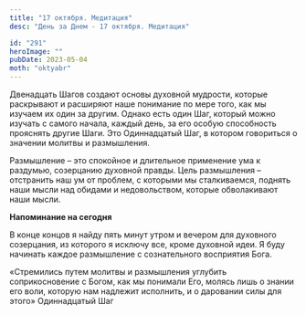 ```yaml
---
title: "17 октября. Медитация"
desc: "День за Днем - 17 октября. Медитация"

id: "291"
heroImage: ""
pubDate: 2023-05-04
moth: "oktyabr"
---
```


Двенадцать Шагов создают основы духовной мудрости, которые раскрывают и
расширяют наше понимание по мере того, как мы изучаем их один за другим.
Однако есть один Шаг, который можно изучать с самого начала, каждый день, за
его особую способность прояснять другие Шаги. Это Одиннадцатый Шаг, в котором
говориться о значении молитвы и размышления.

Размышление – это спокойное и длительное применение ума к раздумью, созерцанию
духовной правды. Цель размышления – отстранить наш ум от проблем, с которыми
мы сталкиваемся, поднять наши мысли над обидами и недовольством, которые
обволакивают наши мысли.

**Напоминание на сегодня**

В конце концов я найду пять минут утром и вечером для духовного созерцания, из
которого я исключу все, кроме духовной идеи. Я буду начинать каждое
размышление с сознательного восприятия Бога.

«Стремились путем молитвы и размышления углубить соприкосновение с Богом, как
мы понимали Его, молясь лишь о знании его воли, которую нам надлежит
исполнить, и о даровании силы для этого» Одиннадцатый Шаг
